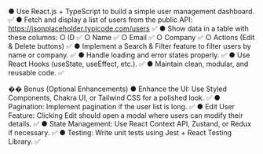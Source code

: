 ● Use React.js + TypeScript to build a simple user management dashboard. ✅
● Fetch and display a list of users from the public API:
https://jsonplaceholder.typicode.com/users ✅
● Show data in a table with these columns:
○ ID ✅
○ Name ✅
○ Email ✅
○ Company ✅
○ Actions (Edit &amp; Delete buttons) ✅
● Implement a Search &amp; Filter feature to filter users by name or company. ✅
● Handle loading and error states properly. ✅
● Use React Hooks (useState, useEffect, etc.). ✅
● Maintain clean, modular, and reusable code. ✅

�� Bonus (Optional Enhancements)
●  Enhance the UI: Use Styled Components, Chakra UI, or Tailwind CSS for a polished
look. ✅
●  Pagination: Implement pagination if the user list is long. ✅
●  Edit User Feature: Clicking Edit should open a modal where users can modify their
details. ✅
●  State Management: Use React Context API, Zustand, or Redux if necessary. ✅
●  Testing: Write unit tests using Jest + React Testing Library. ✅
